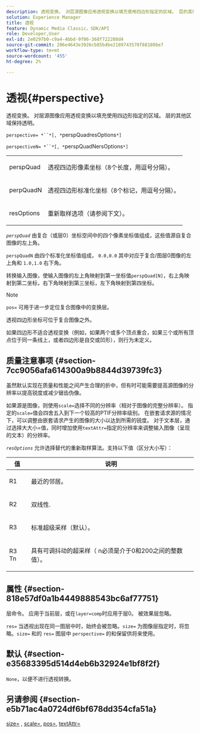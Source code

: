 ```yaml
---
description: 透视变换。 对层源图像应用透视变换以填充使用四边形指定的区域。 层的其他区域保持透明。
solution: Experience Manager
title: 透视
feature: Dynamic Media Classic，SDK/API
role: Developer,User
exl-id: 2e0297b0-c9a4-4bbd-9f06-368f722288d4
source-git-commit: 206e4643e3926cb85b4be2189743578f88180be7
workflow-type: tm+mt
source-wordcount: '455'
ht-degree: 2%

---
```


# 透视{#perspective}

透视变换。 对层源图像应用透视变换以填充使用四边形指定的区域。 层的其他区域保持透明。

`perspective= *``*[, *`perspQuadresOptions`*]`

`perspectiveN= *``*[, *`perspQuadNersOptions`*]`

<table id="simpletable_4BD38BBF53964F7D97B9E58914C97B3F"> 
 <tr class="strow"> 
  <td class="stentry"> <p><span class="varname"> perspQuad</span> </p></td> 
  <td class="stentry"> <p>透视四边形像素坐标（8个长度，用逗号分隔）。 </p></td> 
 </tr> 
 <tr class="strow"> 
  <td class="stentry"> <p><span class="varname"> perpQuadN</span> </p></td> 
  <td class="stentry"> <p>透视四边形标准化坐标（8个标记，用逗号分隔）。 </p></td> 
 </tr> 
 <tr class="strow"> 
  <td class="stentry"> <p><span class="varname"> resOptions</span> </p></td> 
  <td class="stentry"> <p>重新取样选项（请参阅下文）。 </p></td> 
 </tr> 
</table>

*`perspQuad`* 由复合（或层0）坐标空间中的四个像素坐标值组成，这些值源自复合图像的左上角。

`perspQuadN` 由四个标准化坐标值组成， `0.0,0.0` 其中对应于复合/图层0图像的左上角和 `1.0,1.0` 右下角。

转换输入图像，使输入图像的左上角映射到第一坐标值`perspQuad[N]`，右上角映射到第二坐标，右下角映射到第三坐标，左下角映射到第四坐标。

>[!NOTE]
>
>`pos=` 可用于进一步定位复合图像中的变换层。

透视四边形坐标可位于复合图像之外。

如果四边形不适合透视变换（例如，如果两个或多个顶点重合，如果三个或所有顶点位于同一条线上，或者四边形是自交或凹形），则行为未定义。

## 质量注意事项 {#section-7cc9056afa614300a9b8844d39739fc3}

虽然默认实现在质量和性能之间产生合理的折中，但有时可能需要提高源图像的分辨率以提高锐度或减少锯齿伪像。

如果源是图像，则使用`scale=`选择不同的分辨率（相对于图像的完整分辨率）。 指定的`scale=`值会四舍五入到下一个较高的PTIF分辨率级别。 在嵌套请求源的情况下，可以调整由嵌套请求产生的图像的大小以达到所需的锐度。 对于文本层，通过选择大大小=值，同时增加使用`textAttr=`指定的分辨率来调整输入图像（呈现的文本）的分辨率。

*`resOptions`* 允许选择替代的重新取样算法。支持以下值（区分大小写）：

<table id="table_0F20007986324E228096888ED37219C0"> 
 <thead> 
  <tr> 
   <th class="entry"> <b> 值</b> </th> 
   <th class="entry"> <b> 说明</b> </th> 
  </tr> 
 </thead>
 <tbody> 
  <tr> 
   <td> <p> <span class="codeph"> R1</span> </p> </td> 
   <td> <p> 最近的邻居。 </p> </td> 
  </tr> 
  <tr> 
   <td> <p> <span class="codeph"> R2</span> </p> </td> 
   <td> <p> 双线性. </p> </td> 
  </tr> 
  <tr> 
   <td> <p> <span class="codeph"> R3</span> </p> </td> 
   <td> <p> 标准超级采样（默认）。 </p> </td> 
  </tr> 
  <tr> 
   <td> <p> <span class="codeph">R3<span class="varname"> Tn</span></span> </p> </td> 
   <td> <p> 具有可调抖动的超采样（<span class="varname"> n</span>必须是介于0和200之间的整数值）。 </p> </td> 
  </tr> 
 </tbody> 
</table>

## 属性 {#section-818e57df0a1b4449888543bc6af77751}

层命令。 应用于当前层，或在`layer=comp`时应用于层0。 被效果层忽略。

`res=` 当透视出现在同一图层中时，始终会被忽略。`size=` 为图像层指定时，将忽略。`size=` 和的 `res=` 图层中 `perspective=` 的和保留供将来使用。

## 默认 {#section-e35683395d514d4eb6b32924e1bf8f2f}

`None`，以便不进行透视转换。

## 另请参阅 {#section-e5b71ac4a0724df6bf678dd354cfa51a}

[size=](../../../../../is-api/http-ref/image-serving-api-ref/c-http-protocol-reference/c-data-types/r-size.md#reference-04d383f32c7b4003bed9978cb854747b) ,  [scale=](../../../../../is-api/http-ref/image-serving-api-ref/c-http-protocol-reference/c-command-reference/r-is-http-scale.md#reference-098c30cea1764f189e6f7c7e400cc065),  [pos=](../../../../../is-api/http-ref/image-serving-api-ref/c-http-protocol-reference/c-command-reference/r-pos.md#reference-65de948f4b404f1182b22119ca332143),  [textAttr=](../../../../../is-api/http-ref/image-serving-api-ref/c-http-protocol-reference/c-command-reference/r-textattr.md#reference-ff00484fa3244286abeff34911f7ec0d)
